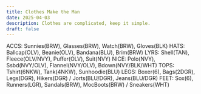 ```yaml
---
title: Clothes Make the Man
date: 2025-04-03
description: Clothes are complicated, keep it simple.
draft: false
---
```

ACCS: Sunnies(BRW), Glasses(BRW), Watch(BRW), Gloves(BLK)
HATS: Ballcap(OLV), Beanie(OLV), Bandana(BLU), Brim(BRW)
LYRS: Shell(TAN), Fleece(OLV/NVY), Puffer(OLV), Suit(NVY)
NICE: Polo(NVY), Ssbd(NVY/OLV), Flannel(NVY/OLV), Bdown(NVY/BLK/WHT)
TOPS: Tshirt(6NKW), Tank(4NKW), Sunhoodie(BLU)
LEGS: Boxer(6), Bags(2DGR), Legs(DGR), Hikers(DGR) / Jorts(BLU/DGR), Jeans(BLU/DGR)
FEET: Sox(6), Runners(LGR), Sandals(BRW), MocBoots(BRW) / Sneakers(WHT)
